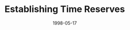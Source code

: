 ---
layout: message
category: message
series: "Room To Breathe"
title: "Establishing Time Reserves"
date: 1998-05-17
message_id: 441
---